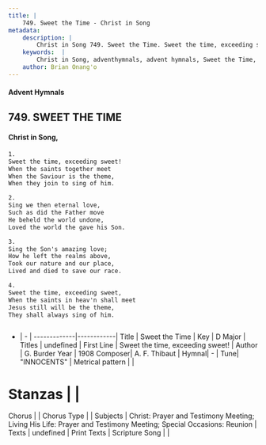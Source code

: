 ```yaml
---
title: |
    749. Sweet the Time - Christ in Song
metadata:
    description: |
        Christ in Song 749. Sweet the Time. Sweet the time, exceeding sweet! When the saints together meet When the Saviour is the theme, When they join to sing of him.
    keywords:  |
        Christ in Song, adventhymnals, advent hymnals, Sweet the Time, Sweet the time, exceeding sweet!. 
    author: Brian Onang'o
---
```


#### Advent Hymnals
## 749. SWEET THE TIME
####  Christ in Song,

```txt
1.
Sweet the time, exceeding sweet!
When the saints together meet
When the Saviour is the theme,
When they join to sing of him.

2.
Sing we then eternal love,
Such as did the Father move
He beheld the world undone,
Loved the world the gave his Son.

3.
Sing the Son's amazing love;
How he left the realms above,
Took our nature and our place,
Lived and died to save our race.

4.
Sweet the time, exceeding sweet,
When the saints in heav'n shall meet
Jesus still will be the theme,
They shall always sing of him.



```

- |   -  |
-------------|------------|
Title | Sweet the Time |
Key | D Major |
Titles | undefined |
First Line | Sweet the time, exceeding sweet! |
Author | G. Burder
Year | 1908
Composer| A. F. Thibaut |
Hymnal|  - |
Tune| "INNOCENTS" |
Metrical pattern | |
# Stanzas |  |
Chorus |  |
Chorus Type |  |
Subjects | Christ: Prayer and Testimony Meeting; Living His Life: Prayer and Testimony Meeting; Special Occasions: Reunion |
Texts | undefined |
Print Texts | 
Scripture Song |  |
    
